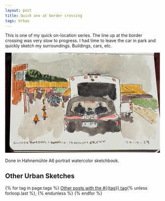 ```yaml
---
layout: post
title: Quick one at border crossing
tags: Urban
---
```


This is one of my quick on-location series. The line up at the border crossing was very slow to progress. I had time to leave the car in park and quickly sketch my surroundings. Buildings, cars, etc.

![Line and wash sketch. The back of a small car with people in it viewed through the rear window. In front of the car is the back of a trailer RV. A white pickup truck is trying to get in front of the RV from the right. In the midground is the border control, with two closed gates with red signs about them, and one open gate with green sign about it. Some traffic cones are creating lines to follow. A mountain in the distance with a grey sky full of menacing clouds.](/images/border-crossing.jpg)

Done in Hahnem&uuml;hle A6 portrait watercolor sketchbook.




## Other Urban Sketches

  {% for tag in page.tags %}
  <a class="post" href="/tag/{{tag}}">Other posts with the #{{tag}} tag</a>{% unless forloop.last %}, {% endunless %}
  {% endfor %}